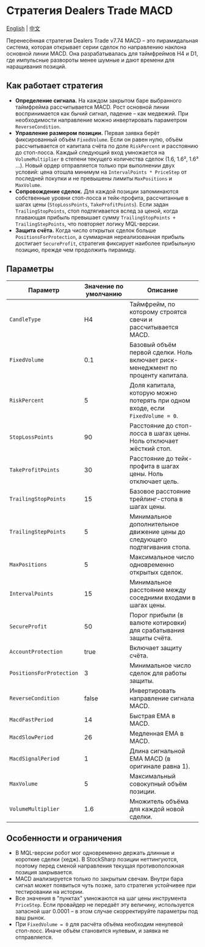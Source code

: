 # Стратегия Dealers Trade MACD
[English](README.md) | [中文](README_cn.md)

Перенесённая стратегия Dealers Trade v7.74 MACD – это пирамидальная система, которая открывает серии сделок по направлению наклона основной линии MACD. Она разрабатывалась для таймфреймов H4 и D1, где импульсные развороты менее шумные и дают времени для наращивания позиций.

## Как работает стратегия

- **Определение сигнала.** На каждом закрытом баре выбранного таймфрейма рассчитывается MACD. Рост основной линии воспринимается как бычий сигнал, падение – как медвежий. При необходимости направление можно инвертировать параметром `ReverseCondition`.
- **Управление размером позиции.** Первая заявка берёт фиксированный объём `FixedVolume`. Если он равен нулю, объём рассчитывается от капитала счёта по доле `RiskPercent` и расстоянию до стоп-лосса. Каждый следующий вход умножается на `VolumeMultiplier` в степени текущего количества сделок (1.6, 1.6², 1.6³ …). Новый ордер отправляется только при выполнении двух условий: цена отошла минимум на `IntervalPoints * PriceStep` от последней покупки и не превышены лимиты `MaxPositions` и `MaxVolume`.
- **Сопровождение сделок.** Для каждой позиции запоминаются собственные уровни стоп-лосса и тейк-профита, рассчитанные в шагах цены (`StopLossPoints`, `TakeProfitPoints`). Если задан `TrailingStopPoints`, стоп подтягивается вслед за ценой, когда плавающая прибыль превышает сумму `TrailingStopPoints + TrailingStepPoints`, что повторяет логику MQL-версии.
- **Защита счёта.** Когда число открытых сделок больше `PositionsForProtection`, а суммарная нереализованная прибыль достигает `SecureProfit`, стратегия фиксирует наиболее прибыльную позицию, прежде чем продолжить пирамиду.

## Параметры

| Параметр | Значение по умолчанию | Описание |
| --- | --- | --- |
| `CandleType` | H4 | Таймфрейм, по которому строятся свечи и рассчитывается MACD. |
| `FixedVolume` | 0.1 | Базовый объём первой сделки. Ноль включает риск-менеджмент по проценту капитала. |
| `RiskPercent` | 5 | Доля капитала, которую можно потерять при одном входе, если `FixedVolume = 0`. |
| `StopLossPoints` | 90 | Расстояние до стоп-лосса в шагах цены. Ноль отключает жёсткий стоп. |
| `TakeProfitPoints` | 30 | Расстояние до тейк-профита в шагах цены. Ноль отключает цель. |
| `TrailingStopPoints` | 15 | Базовое расстояние трейлинг-стопа в шагах цены. |
| `TrailingStepPoints` | 5 | Минимальное дополнительное движение цены до следующего подтягивания стопа. |
| `MaxPositions` | 5 | Максимальное число одновременно открытых сделок. |
| `IntervalPoints` | 15 | Минимальное расстояние между соседними входами в шагах цены. |
| `SecureProfit` | 50 | Порог прибыли (в валюте котировки) для срабатывания защиты счёта. |
| `AccountProtection` | true | Включает защиту счёта. |
| `PositionsForProtection` | 3 | Минимальное число сделок для работы защиты. |
| `ReverseCondition` | false | Инвертировать направление сигнала MACD. |
| `MacdFastPeriod` | 14 | Быстрая EMA в MACD. |
| `MacdSlowPeriod` | 26 | Медленная EMA в MACD. |
| `MacdSignalPeriod` | 1 | Длина сигнальной EMA MACD (в оригинале равна 1). |
| `MaxVolume` | 5 | Максимальный совокупный объём позиции. |
| `VolumeMultiplier` | 1.6 | Множитель объёма для каждой новой сделки. |

## Особенности и ограничения

- В MQL-версии робот мог одновременно держать длинные и короткие сделки (хедж). В StockSharp позиции неттингуются, поэтому перед сменой направления текущая противоположная позиция закрывается.
- MACD анализируется только по закрытым свечам. Внутри бара сигнал может появиться чуть позже, зато стратегия устойчивее при тестировании на истории.
- Все значения в "пунктах" умножаются на шаг цены инструмента `PriceStep`. Если провайдер не передаёт эту величину, используется запасной шаг 0.0001 – в этом случае скорректируйте параметры под ваш рынок.
- При `FixedVolume = 0` для расчёта объёма необходим ненулевой стоп-лосс. Иначе объём становится нулевым, и заявка не отправляется.

